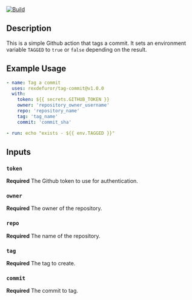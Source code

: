[![Build](https://github.com/rexdefuror/check_artifact_exists/actions/workflows/pipeline.yml/badge.svg)](https://github.com/rexdefuror/check_artifact_exists/actions/workflows/pipeline.yml/badge.svg)

## Description

This is a simple Github action that tags a commit. It sets an environment variable `TAGGED` to `true` or `false` depending on the result.


## Example Usage

```yaml
- name: Tag a commit
  uses: rexdefuror/tag-commit@v1.0.0
  with:
    token: ${{ secrets.GITHUB_TOKEN }}
    owner: 'repository_owner_username'
    repo: 'repository_name'
    tag: 'tag_name'
    commit: 'commit_sha'

- run: echo "exists - ${{ env.TAGGED }}"
```

## Inputs

### `token`

**Required** The Github token to use for authentication.

### `owner`

**Required** The owner of the repository.

### `repo`

**Required** The name of the repository.

### `tag`

**Required** The tag to create.

### `commit`

**Required** The commit to tag.